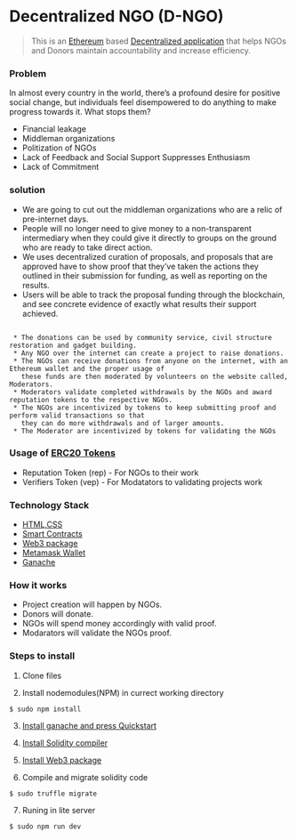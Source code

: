 # Decentralized NGO (D-NGO) 
> This is an [Ethereum](https://ethereum.org/en/) based [Decentralized application](https://blockchainhub.net/decentralized-applications-dapps/)  that helps NGOs and Donors maintain accountability and increase efficiency.

### Problem
In almost every country in the world, there’s a profound desire for positive social change, but individuals feel disempowered to do anything to make progress towards it. What stops them?
* Financial leakage
* Middleman organizations
* Politization of NGOs
* Lack of Feedback and Social Support Suppresses Enthusiasm
* Lack of Commitment

### solution
* We are going to cut out the middleman organizations who are a relic of pre-internet days.
* People will no longer need to give money to a non-transparent intermediary when they could give it directly to groups on the ground who are ready to take direct action.
* We uses decentralized curation of proposals, and proposals that are approved have to show proof that they’ve taken the actions they outlined in their submission for funding, as well as reporting on the results. 
* Users will be able to track the proposal funding through the blockchain, and see concrete evidence of exactly what results their support achieved.

```

 * The donations can be used by community service, civil structure restoration and gadget building. 
 * Any NGO over the internet can create a project to raise donations.
 * The NGOs can receive donations from anyone on the internet, with an Ethereum wallet and the proper usage of
   these funds are then moderated by volunteers on the website called, Moderators.
 * Moderators validate completed withdrawals by the NGOs and award reputation tokens to the respective NGOs.
 * The NGOs are incentivized by tokens to keep submitting proof and perform valid transactions so that 
   they can do more withdrawals and of larger amounts.
 * The Moderator are incentivized by tokens for validating the NGOs

```

### Usage of [ERC20 Tokens](https://cointelegraph.com/explained/erc-20-tokens-explained)
   - Reputation Token (rep) - For NGOs to their work
   - Verifiers Token (vep)  - For Modatators to validating projects work
   
### Technology Stack
   - [HTML,CSS](https://www.w3.org/standards/webdesign/htmlcss.html)
   - [Smart Contracts](https://www.ibm.com/blogs/blockchain/2018/07/what-are-smart-contracts-on-blockchain/)
   - [Web3 package](https://github.com/ethereum/web3.js/)
   - [Metamask Wallet](https://medium.com/@seanschoi/what-is-metamask-really-what-is-it-7bc1bf48c75)
   - [Ganache](https://www.trufflesuite.com/docs/ganache/quickstart)



### How it works
 - Project creation will happen by NGOs.
 - Donors will donate.  
 - NGOs will spend money accordingly with valid proof.
 - Modarators will validate the NGOs proof.
 
 ### Steps to install 
 1. Clone files
 
 2. Install nodemodules(NPM) in currect working directory
 ```
 $ sudo npm install
 ```
 
 3. [Install ganache and press Quickstart](https://youtu.be/3PBR4r9aKSg)
 
 4. [Install Solidity compiler](https://solidity.readthedocs.io/en/v0.5.3/installing-solidity.html)
 
 5. [Install Web3 package](https://www.npmjs.com/package/web3)
 
 6. Compile and migrate solidity code
 
 ```
 $ sudo truffle migrate
 ```
 7. Runing in lite server
 
 ```
 $ sudo npm run dev
 ```




